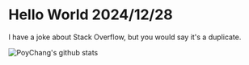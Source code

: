 # Hello World 2024/12/28

I have a joke about Stack Overflow, but you would say it's a duplicate.

![PoyChang's github stats](https://github-readme-stats.vercel.app/api?username=poychang&show_icons=true&theme=dracula)
